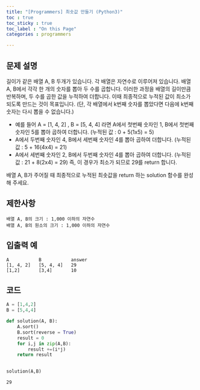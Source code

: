 ```yaml
---
title: "[Programmers] 최솟값 만들기 (Python3)"
toc : true
toc_sticky : true
toc_label : "On this Page"
categories : programmers

---
```

## 문제 설명
길이가 같은 배열 A, B 두개가 있습니다. 각 배열은 자연수로 이루어져 있습니다. 
배열 A, B에서 각각 한 개의 숫자를 뽑아 두 수를 곱합니다. 이러한 과정을 배열의 길이만큼 반복하며, 두 수를 곱한 값을 누적하여 더합니다. 이때 최종적으로 누적된 값이 최소가 되도록 만드는 것이 목표입니다. (단, 각 배열에서 k번째 숫자를 뽑았다면 다음에 k번째 숫자는 다시 뽑을 수 없습니다.)
* 예를 들어 A = [1, 4, 2] , B = [5, 4, 4] 라면
A에서 첫번째 숫자인 1, B에서 첫번째 숫자인 5를 뽑아 곱하여 더합니다. (누적된 값 : 0 + 5(1x5) = 5)
* A에서 두번째 숫자인 4, B에서 세번째 숫자인 4를 뽑아 곱하여 더합니다. (누적된 값 : 5 + 16(4x4) = 21)
* A에서 세번째 숫자인 2, B에서 두번째 숫자인 4를 뽑아 곱하여 더합니다. (누적된 값 : 21 + 8(2x4) = 29)
즉, 이 경우가 최소가 되므로 29를 return 합니다.

배열 A, B가 주어질 때 최종적으로 누적된 최솟값을 return 하는 solution 함수를 완성해 주세요.

## 제한사항
    배열 A, B의 크기 : 1,000 이하의 자연수
    배열 A, B의 원소의 크기 : 1,000 이하의 자연수

## 입출력 예
```
A	        B	        answer
[1, 4, 2]	[5, 4, 4]	29
[1,2]	    [3,4]	    10
```
## 코드


```python
A = [1,4,2]
B = [5,4,4]
```


```python
def solution(A, B):
    A.sort()
    B.sort(reverse = True)
    result = 0
    for i,j in zip(A,B):
        result +=(i*j)
    return result
        
```


```python
solution(A,B)
```




    29



